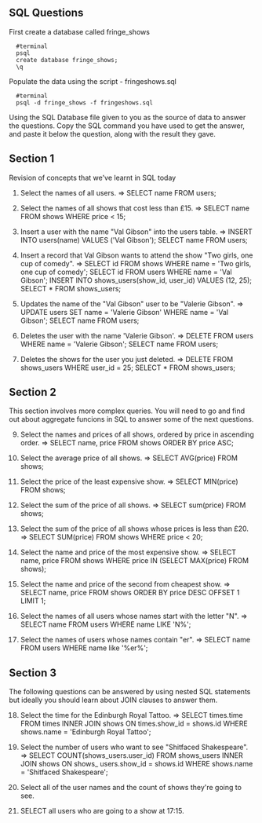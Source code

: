 ## SQL Questions

First create a database called fringe_shows
```
  #terminal
  psql
  create database fringe_shows;
  \q
```

Populate the data using the script - fringeshows.sql
```
  #terminal
  psql -d fringe_shows -f fringeshows.sql
```

Using the SQL Database file given to you as the source of data to answer the questions.  Copy the SQL command you have used to get the answer, and paste it below the question, along with the result they gave.


## Section 1

  Revision of concepts that we've learnt in SQL today

  1. Select the names of all users.
  =>  SELECT name FROM users;

  2. Select the names of all shows that cost less than £15.
  =>  SELECT name FROM shows WHERE price < 15;

  3. Insert a user with the name "Val Gibson" into the users table.
  =>  INSERT INTO users(name)
        VALUES ('Val Gibson');
      SELECT name FROM users;

  4. Insert a record that Val Gibson wants to attend the show "Two girls, one cup of comedy".
  =>  SELECT id FROM shows WHERE name = 'Two girls, one cup of comedy';
      SELECT id FROM users WHERE name = 'Val Gibson';
      INSERT INTO shows_users(show_id, user_id)
        VALUES (12, 25);
      SELECT * FROM shows_users;

  5. Updates the name of the "Val Gibson" user to be "Valerie Gibson".
  =>  UPDATE users SET name = 'Valerie Gibson' WHERE name = 'Val Gibson';
      SELECT name FROM users;

  6. Deletes the user with the name 'Valerie Gibson'.
  =>  DELETE FROM users WHERE name = 'Valerie Gibson';
      SELECT name FROM users;

  7. Deletes the shows for the user you just deleted.
  =>  DELETE FROM shows_users WHERE user_id = 25;
      SELECT * FROM shows_users;

## Section 2

  This section involves more complex queries.  You will need to go and find out about aggregate funcions in SQL to answer some of the next questions.

  9. Select the names and prices of all shows, ordered by price in ascending order.
  => SELECT name, price FROM shows
      ORDER BY price ASC;

  10. Select the average price of all shows.
  =>  SELECT AVG(price) FROM shows;

  11. Select the price of the least expensive show.
  =>  SELECT MIN(price) FROM shows;

  12. Select the sum of the price of all shows.
  =>  SELECT sum(price) FROM shows;
  
  13. Select the sum of the price of all shows whose prices is less than £20.
  =>  SELECT SUM(price) FROM shows WHERE price < 20;

  14. Select the name and price of the most expensive show.
  =>  SELECT name, price FROM shows WHERE price IN (SELECT MAX(price) FROM shows);

  15. Select the name and price of the second from cheapest show.
  =>  SELECT name, price FROM shows 
        ORDER BY price DESC OFFSET 1 LIMIT 1; 
        
  16. Select the names of all users whose names start with the letter "N".
  =>  SELECT name FROM users WHERE name LIKE 'N%';

  17. Select the names of users whose names contain "er".
  =>  SELECT name FROM users WHERE name like '%er%';


## Section 3

  The following questions can be answered by using nested SQL statements but ideally you should learn about JOIN clauses to answer them.

  18. Select the time for the Edinburgh Royal Tattoo.
  =>  SELECT times.time FROM times INNER JOIN shows ON times.show_id = shows.id
      WHERE shows.name = 'Edinburgh Royal Tattoo';

  19. Select the number of users who want to see "Shitfaced Shakespeare".
  =>  SELECT COUNT(shows_users.user_id) FROM shows_users INNER JOIN shows ON shows_
      users.show_id = shows.id WHERE shows.name = 'Shitfaced Shakespeare';

  20. Select all of the user names and the count of shows they're going to see.

  21. SELECT all users who are going to a show at 17:15.
